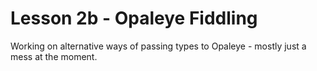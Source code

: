 # Lesson 2b - Opaleye Fiddling

Working on alternative ways of passing types to Opaleye - mostly just a mess at the moment.
